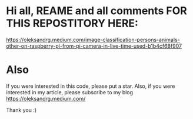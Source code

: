 # Hi all, REAME and all comments FOR THIS REPOSTITORY HERE:
https://oleksandrg.medium.com/image-classification-persons-animals-other-on-raspberry-pi-from-pi-camera-in-live-time-used-b1b4cf68f907

# Also
If you were interested in this code, please put a star. 
Also, if you were interested in my article, please subscribe to my blog
https://oleksandrg.medium.com/

Thank you :)
